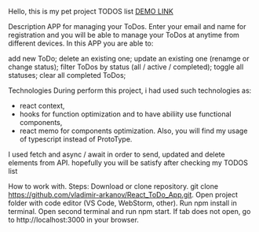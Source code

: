 Hello, this is my pet project TODOS list
[DEMO LINK](https://vladimir-arkanov.github.io/Todos---project/)
 

Description
APP for managing your ToDos. Enter your email and name for registration and you will be able to manage your ToDos at anytime from different devices. In this APP you are able to:

add new ToDo;
delete an existing one;
update an existing one (renamge or change status);
filter ToDos by status (all / active / completed);
toggle all statuses;
clear all completed ToDos;

 
 Technologies 
 During perform this project, i had used such technologies as: 
 - react context, 
 - hooks for function optimization and to have abiliity use functional components, 
 - react memo for components optimization. Also, you will find my usage of typescript instead of ProtoType. 
 
 I used fetch and async / await in order to send, updated and delete elements from API. hopefully you will be satisfy after checking my TODOS list 
 
 
 How to work with. Steps:
Download or clone repository. git clone https://github.com/vladimir-arkanov/React_ToDo_App.git.
Open project folder with code editor (VS Code, WebStorm, other).
Run npm install in terminal.
Open second terminal and run npm start.
If tab does not open, go to http://localhost:3000 in your browser.
